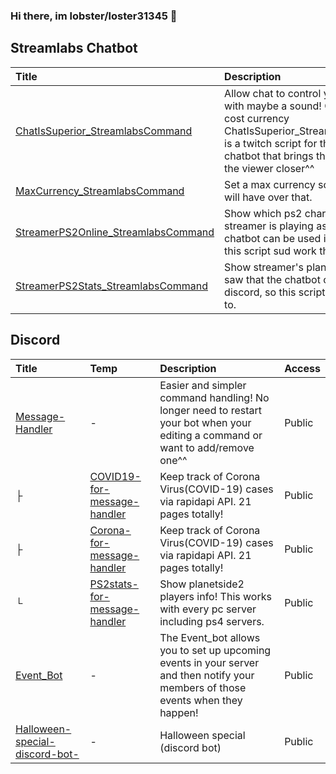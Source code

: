 ### Hi there, im lobster/loster31345 👋

## Streamlabs Chatbot
|Title|Description|Access|
|:-|:-|:-|
|[ChatIsSuperior_StreamlabsCommand](https://github.com/l0b5ter/ChatIsSuperior_StreamlabsCommand) |Allow chat to control your keyboard, with maybe a sound! Commands cost currency ChatIsSuperior_StreamlabsCommand is a twitch script for the streamlabs chatbot that brings the streamer and the viewer closer^^ |Public |
|[MaxCurrency_StreamlabsCommand](https://github.com/l0b5ter/MaxCurrency_StreamlabsCommand) |Set a max currency so noone in chat will have over that. |Public |
|[StreamerPS2Online_StreamlabsCommand](https://github.com/l0b5ter/StreamerPS2Online_StreamlabsCommand) |Show which ps2 character the streamer is playing as! I saw that the chatbot can be used in discord, so this script sud work there to. |Public |
|[StreamerPS2Stats_StreamlabsCommand](https://github.com/l0b5ter/StreamerPS2Stats_StreamlabsCommand) |Show streamer's planetside2 stats! I saw that the chatbot can be used in discord, so this script sud work there to. |Public |

## Discord
|Title|Temp|Description|Access|
|:-|:-|:-|:-|
|[Message-Handler](https://github.com/l0b5ter/Message-Handler) |- |Easier and simpler command handling! No longer need to restart your bot when your editing a command or want to add/remove one^^ |Public |
|├ |[COVID19-for-message-handler](https://github.com/l0b5ter/COVID19-for-message-handler) | Keep track of Corona Virus(COVID-19) cases via rapidapi API. 21 pages totally!|Public |
|├ |[Corona-for-message-handler](https://github.com/l0b5ter/Corona-for-message-handler) |Keep track of Corona Virus(COVID-19) cases via rapidapi API. 21 pages totally! |Public |
|└ |[PS2stats-for-message-handler](https://github.com/l0b5ter/PS2stats-for-message-handler) |Show planetside2 players info! This works with every pc server including ps4 servers. |Public |
|[Event_Bot](https://github.com/l0b5ter/Event_Bot) |- |The Event_bot allows you to set up upcoming events in your server and then notify your members of those events when they happen! |Public |
|[Halloween-special-discord-bot-](https://github.com/l0b5ter/Halloween-special-discord-bot-) |- |Halloween special (discord bot) |Public |
<!--
**l0b5ter/l0b5ter** is a ✨ _special_ ✨ repository because its `README.md` (this file) appears on your GitHub profile.

Here are some ideas to get you started:

- 🔭 I’m currently working on ...
- 🌱 I’m currently learning ...
- 👯 I’m looking to collaborate on ...
- 🤔 I’m looking for help with ...
- 💬 Ask me about ...
- 📫 How to reach me: ...
- 😄 Pronouns: ...
- ⚡ Fun fact: ...
-->
